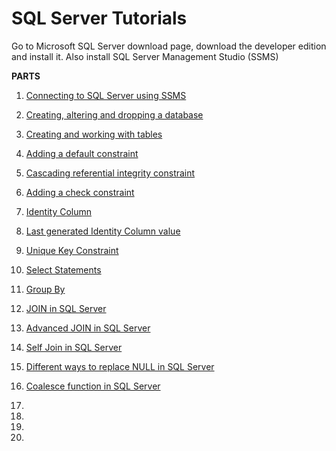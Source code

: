 # SQL Server Tutorials
Go to Microsoft SQL Server download page, download the developer edition and install it.
Also install SQL Server Management Studio (SSMS)

__PARTS__    
1) [Connecting to SQL Server using SSMS](https://github.com/Tochukz/SQL-SERVER/blob/master/SQLServerTutorial/1-10.md#Part-1-Connecting-to-SQL-Server-using-SSMS)    
2) [Creating, altering and dropping a database](https://github.com/Tochukz/SQL-SERVER/blob/master/SQLServerTutorial/1-10.md#Part-2-Creating,-altering-and-dropping-a-database)  
3) [Creating and working with tables](https://github.com/Tochukz/SQL-SERVER/blob/master/SQLServerTutorial/1-10.md#Part-3-Creating-and-working-with-tables)    
4) [Adding a default constraint](https://github.com/Tochukz/SQL-SERVER/blob/master/SQLServerTutorial/1-10.md#Part-4-Adding-a-default-constraint)   
5) [Cascading referential integrity constraint](https://github.com/Tochukz/SQL-SERVER/blob/master/SQLServerTutorial/1-10.md#Part-5-Cascading-referential-integrity-constraint)  
6) [Adding a check constraint](https://github.com/Tochukz/SQL-SERVER/blob/master/SQLServerTutorial/1-10.md#Part-6-Adding-a-check-constraint)  
7) [Identity Column](https://github.com/Tochukz/SQL-SERVER/blob/master/SQLServerTutorial/1-10.md#Part-7-Identity-Column)  
8) [Last generated Identity Column value](https://github.com/Tochukz/SQL-SERVER/blob/master/SQLServerTutorial/1-10.md#Part-8-Last-generated-Identity-Column-value)  
9) [Unique Key Constraint](https://github.com/Tochukz/SQL-SERVER/blob/master/SQLServerTutorial/1-10.md#Part-9-Unique-Key-Constraint)  
10) [Select Statements](https://github.com/Tochukz/SQL-SERVER/blob/master/SQLServerTutorial/1-10.md#Part-10-Select-Statements)  


11) [Group By](https://github.com/Tochukz/SQL-SERVER/blob/master/SQLServerTutorial/11-20.md#Part-11-GROUP-BY)  
12) [JOIN in SQL Server](https://github.com/Tochukz/SQL-SERVER/blob/master/SQLServerTutorial/11-20.md#Part-12-Join-in-SQL-Server)
13) [Advanced JOIN in SQL Server](https://github.com/Tochukz/SQL-SERVER/blob/master/SQLServerTutorial/11-20.md#Part-13-Advanced-JOIN-in-SQL-Server)
14) [Self Join in SQL Server](https://github.com/Tochukz/SQL-SERVER/blob/master/SQLServerTutorial/11-20.md#Part-14-Self-Join-in-SQL-Server)
15) [Different ways to replace NULL in SQL Server](https://github.com/Tochukz/SQL-SERVER/blob/master/SQLServerTutorial/11-20.md#Part-15-Different-ways-to-replace-NULL-in-SQL-Server)
16) [Coalesce function in SQL Server](https://github.com/Tochukz/SQL-SERVER/blob/master/SQLServerTutorial/11-20.md#Part-16-Coalesce-function-in-SQL-Server)
17)
18)
19)
20)
